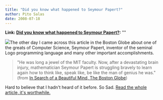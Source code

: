 ```yaml
---
title: "Did you know what happened to Seymour Papert?"
author: Pito Salas
date: 2008-07-18
---
```


**Link: [Did you know what happened to Seymour Papert?](None):** ""



![](https://i0.wp.com/farm1.static.flickr.com/95/209335822_ff4026fe2e.jpg?w=584)The
other day I came across this article in the Boston Globe about one of the
greats of Computer Science, Seymour Papert, inventor of the seminal Logo
programming language and many other important accomplishments.

> "He was long a jewel of the MIT faculty. Now, after a devastating brain
> injury, mathematician Seymour Papert is struggling bravely to learn again
> how to think like, speak like, be like the man of genius he was." (from [In
> Search of a Beautiful Mind, The Boston
> Globe](<http://www.boston.com/lifestyle/articles/2008/07/12/in_search_of_a_beautiful_mind/>))

Hard to believe that I hadn't heard of it before. So Sad. [Read the whole
article, it's
worthwhile.](<http://www.boston.com/lifestyle/articles/2008/07/12/in_search_of_a_beautiful_mind/>)


